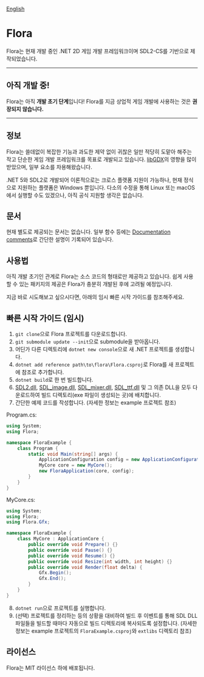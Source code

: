 [English](README.md)

# Flora
Flora는 현재 개발 중인 .NET 2D 게임 개발 프레임워크이며 SDL2-CS를 기반으로 제작되었습니다.

---

## **아직 개발 중!**
Flora는 아직 **개발 초기 단계**입니다! Flora를 지금 상업적 게임 개발에 사용하는 것은  **권장되지 않습니다.**

---

## 정보

Flora는 쓸데없이 복잡한 기능과 과도한 제약 없이 귀찮은 일만 적당히 도맡아 해주는 작고 단순한 게임 개발 프레임워크를 목표로 개발되고 있습니다. [libGDX](https://github.com/libgdx/libgdx/)의 영향을 많이 받았으며, 일부 요소를 차용해왔습니다.

.NET 5와 SDL2로 개발되어 이론적으로는 크로스 플랫폼 지원이 가능하나, 현재 정식으로 지원하는 플랫폼은 Windows 뿐입니다. 다소의 수정을 통해 Linux 또는 macOS에서 실행할 수도 있겠으나, 아직 공식 지원할 생각은 없습니다.

## 문서

현재 별도로 제공되는 문서는 없습니다. 일부 함수 등에는 [Documentation comments](https://docs.microsoft.com/ko-kr/dotnet/csharp/language-reference/language-specification/documentation-comments)로 간단한 설명이 기록되어 있습니다.

## 사용법

아직 개발 초기인 관계로 Flora는 소스 코드의 형태로만 제공하고 있습니다. 쉽게 사용할 수 있는 패키지의 제공은 Flora가 충분히 개발된 후에 고려될 예정입니다.

지금 바로 시도해보고 싶으시다면, 아래의 임시 빠른 시작 가이드를 참조해주세요.

## 빠른 시작 가이드 (임시)

1. ```git clone```으로 Flora 프로젝트를 다운로드합니다.
2. ```git submodule update --init```으로 submodule을 받아옵니다.
3. 어딘가 다른 디렉토리에 ```dotnet new console```으로 새 .NET 프로젝트를 생성합니다.
4. ```dotnet add reference path\to\flora\Flora.csproj```로 Flora를 새 프로젝트에 참조로 추가합니다.
5. ```dotnet build```로 한 번 빌드합니다.
6. [SDL2.dll](https://www.libsdl.org/download-2.0.php), [SDL_image.dll](https://www.libsdl.org/projects/SDL_image/), [SDL_mixer.dll](https://www.libsdl.org/projects/SDL_mixer/), [SDL_ttf.dll](https://www.libsdl.org/projects/SDL_ttf/) 및 그 의존 DLL을 모두 다운로드하여 빌드 디렉토리(exe 파일이 생성되는 곳)에 배치합니다.
7. 간단한 예제 코드를 작성합니다. (자세한 정보는 example 프로젝트 참조)

Program.cs:
```csharp
using System;
using Flora;

namespace FloraExample {
    class Program {
        static void Main(string[] args) {
            ApplicationConfiguration config = new ApplicationConfiguration();
            MyCore core = new MyCore();
            new FloraApplication(core, config);
        }
    }
}

```

MyCore.cs:
```csharp
using System;
using Flora;
using Flora.Gfx;

namespace FloraExample {
    class MyCore : ApplicationCore {
        public override void Prepare() {}
        public override void Pause() {}
        public override void Resume() {}
        public override void Resize(int width, int height) {}
        public override void Render(float delta) {
            Gfx.Begin();
            Gfx.End();
        }
    }
}
```

8. ```dotnet run```으로 프로젝트를 실행합니다.
9. (선택) 프로젝트를 정리하는 등의 상황을 대비하여 빌드 후 이벤트를 통해 SDL DLL 파일들을 빌드할 때마다 자동으로 빌드 디렉토리에 복사되도록 설정합니다. (자세한 정보는 example 프로젝트의 ```FloraExample.csproj```와 ```extlibs``` 디렉토리 참조)

## 라이선스

Flora는 MIT 라이선스 하에 배포됩니다.